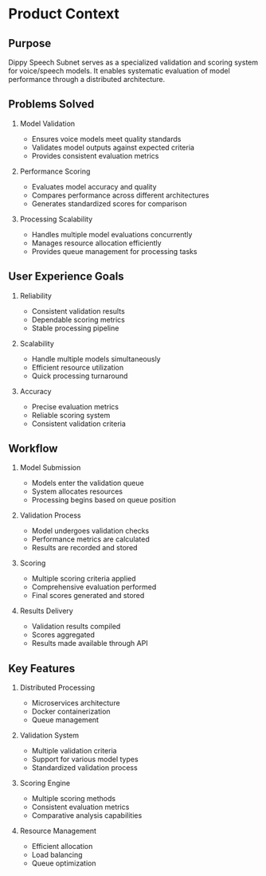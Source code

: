 # Product Context

## Purpose
Dippy Speech Subnet serves as a specialized validation and scoring system for voice/speech models. It enables systematic evaluation of model performance through a distributed architecture.

## Problems Solved
1. Model Validation
   - Ensures voice models meet quality standards
   - Validates model outputs against expected criteria
   - Provides consistent evaluation metrics

2. Performance Scoring
   - Evaluates model accuracy and quality
   - Compares performance across different architectures
   - Generates standardized scores for comparison

3. Processing Scalability
   - Handles multiple model evaluations concurrently
   - Manages resource allocation efficiently
   - Provides queue management for processing tasks

## User Experience Goals
1. Reliability
   - Consistent validation results
   - Dependable scoring metrics
   - Stable processing pipeline

2. Scalability
   - Handle multiple models simultaneously
   - Efficient resource utilization
   - Quick processing turnaround

3. Accuracy
   - Precise evaluation metrics
   - Reliable scoring system
   - Consistent validation criteria

## Workflow
1. Model Submission
   - Models enter the validation queue
   - System allocates resources
   - Processing begins based on queue position

2. Validation Process
   - Model undergoes validation checks
   - Performance metrics are calculated
   - Results are recorded and stored

3. Scoring
   - Multiple scoring criteria applied
   - Comprehensive evaluation performed
   - Final scores generated and stored

4. Results Delivery
   - Validation results compiled
   - Scores aggregated
   - Results made available through API

## Key Features
1. Distributed Processing
   - Microservices architecture
   - Docker containerization
   - Queue management

2. Validation System
   - Multiple validation criteria
   - Support for various model types
   - Standardized validation process

3. Scoring Engine
   - Multiple scoring methods
   - Consistent evaluation metrics
   - Comparative analysis capabilities

4. Resource Management
   - Efficient allocation
   - Load balancing
   - Queue optimization
